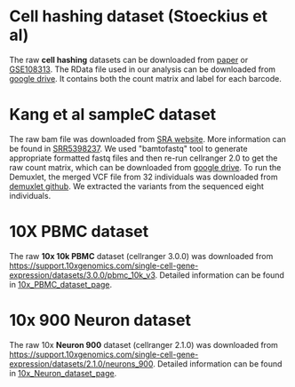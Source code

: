 # Cell hashing dataset (Stoeckius et al)
The raw **cell hashing** datasets can be downloaded from [paper](https://genomebiology.biomedcentral.com/articles/10.1186/s13059-018-1603-1) or [GSE108313](https://www.ncbi.nlm.nih.gov/geo/query/acc.cgi?acc=GSE108313).
The RData file used in our analysis can be downloaded from [google drive](https://drive.google.com/file/d/12y0fW_Y9OdhBLns_2gpjo2Xq25c4qnGY/view?usp=sharing). It contains both the count matrix and label for each barcode.

# Kang et al sampleC dataset
The raw bam file was downloaded from [SRA website](https://sra-pub-src-1.s3.amazonaws.com/SRR5398237/C.merged.bam.1). More information can be found in [SRR5398237](https://www.ncbi.nlm.nih.gov/sra/SRX2693024[accn]). We used "bamtofastq" tool to generate appropriate formatted fastq files and then re-run cellranger 2.0 to get the raw count matrix, which can be downloaded from [google drive](https://drive.google.com/file/d/1Z1Vxzpu17kWwZGo6f2BMKo9eLjofmdrk/view?usp=sharing). To run the Demuxlet, the merged VCF file from 32 individuals was downloaded from [demuxlet github](https://github.com/yelabucsf/demuxlet_paper_code/tree/master/fig2). We extracted the variants from the sequenced eight individuals.

# 10X PBMC dataset
The raw **10x 10k PBMC** dataset (cellranger 3.0.0) was downloaded from https://support.10xgenomics.com/single-cell-gene-expression/datasets/3.0.0/pbmc_10k_v3. Detailed information can be found in [10x_PBMC_dataset_page](https://support.10xgenomics.com/single-cell-gene-expression/datasets/3.0.0/pbmc_10k_protein_v3).

# 10x 900 Neuron dataset
The raw 10x **Neuron 900** dataset (cellranger 2.1.0) was downloaded from https://support.10xgenomics.com/single-cell-gene-expression/datasets/2.1.0/neurons_900. Detailed information can be found in [10x_Neuron_dataset_page](https://support.10xgenomics.com/single-cell-gene-expression/datasets/2.1.0/neurons_900).

